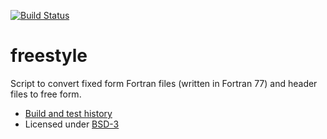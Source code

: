 
[![Build Status](https://travis-ci.org/bast/freestyle.svg?branch=master)](https://travis-ci.org/bast/freestyle/builds)

# freestyle

Script to convert fixed form Fortran files (written in Fortran 77) and
header files to free form.

- [Build and test history](https://travis-ci.org/bast/freestyle/builds)
- Licensed under [BSD-3](../master/LICENSE)
